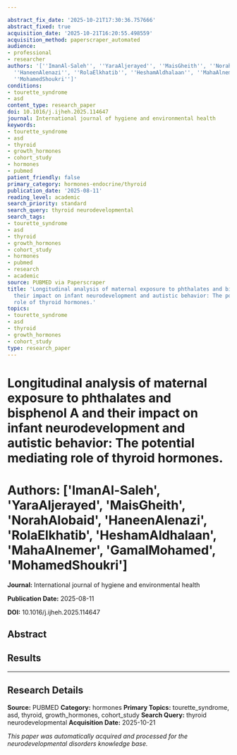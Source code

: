 ```yaml
---

abstract_fix_date: '2025-10-21T17:30:36.757666'
abstract_fixed: true
acquisition_date: '2025-10-21T16:20:55.498559'
acquisition_method: paperscraper_automated
audience:
- professional
- researcher
authors: '[''ImanAl-Saleh'', ''YaraAljerayed'', ''MaisGheith'', ''NorahAlobaid'',
  ''HaneenAlenazi'', ''RolaElkhatib'', ''HeshamAldhalaan'', ''MahaAlnemer'', ''GamalMohamed'',
  ''MohamedShoukri'']'
conditions:
- tourette_syndrome
- asd
content_type: research_paper
doi: 10.1016/j.ijheh.2025.114647
journal: International journal of hygiene and environmental health
keywords:
- tourette_syndrome
- asd
- thyroid
- growth_hormones
- cohort_study
- hormones
- pubmed
patient_friendly: false
primary_category: hormones-endocrine/thyroid
publication_date: '2025-08-11'
reading_level: academic
search_priority: standard
search_query: thyroid neurodevelopmental
search_tags:
- tourette_syndrome
- asd
- thyroid
- growth_hormones
- cohort_study
- hormones
- pubmed
- research
- academic
source: PUBMED via Paperscraper
title: 'Longitudinal analysis of maternal exposure to phthalates and bisphenol A and
  their impact on infant neurodevelopment and autistic behavior: The potential mediating
  role of thyroid hormones.'
topics:
- tourette_syndrome
- asd
- thyroid
- growth_hormones
- cohort_study
type: research_paper
---
```




# Longitudinal analysis of maternal exposure to phthalates and bisphenol A and their impact on infant neurodevelopment and autistic behavior: The potential mediating role of thyroid hormones.

# **Authors:** ['ImanAl-Saleh', 'YaraAljerayed', 'MaisGheith', 'NorahAlobaid', 'HaneenAlenazi', 'RolaElkhatib', 'HeshamAldhalaan', 'MahaAlnemer', 'GamalMohamed', 'MohamedShoukri']

**Journal:** International journal of hygiene and environmental health

**Publication Date:** 2025-08-11

**DOI:** 10.1016/j.ijheh.2025.114647

## Abstract

## Results

---

## Research Details

**Source:** PUBMED
**Category:** hormones
**Primary Topics:** tourette_syndrome, asd, thyroid, growth_hormones, cohort_study
**Search Query:** thyroid neurodevelopmental
**Acquisition Date:** 2025-10-21

*This paper was automatically acquired and processed for the neurodevelopmental disorders knowledge base.*
